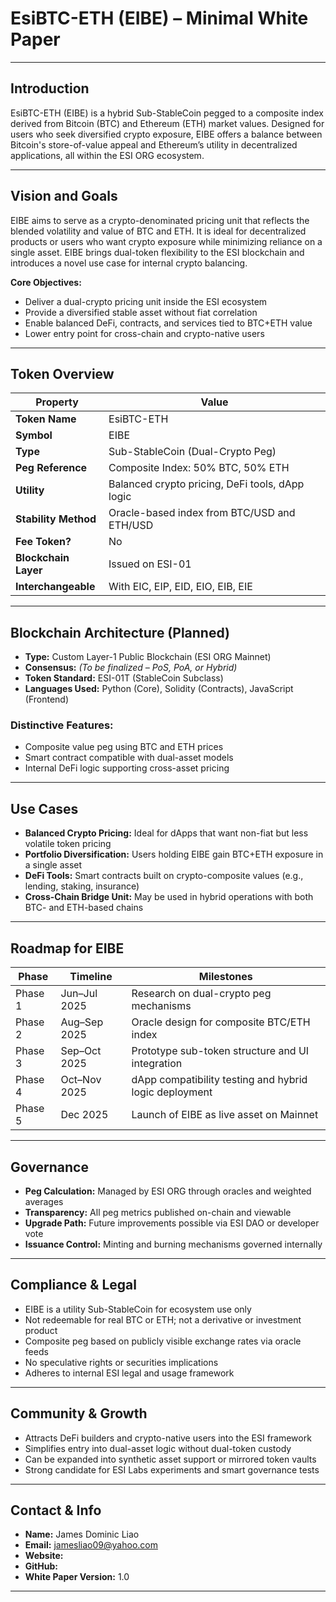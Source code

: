 # EsiBTC-ETH (EIBE) – Minimal White Paper

---

## Introduction

EsiBTC-ETH (EIBE) is a hybrid Sub-StableCoin pegged to a composite index derived from Bitcoin (BTC) and Ethereum (ETH) market values. Designed for users who seek diversified crypto exposure, EIBE offers a balance between Bitcoin's store-of-value appeal and Ethereum’s utility in decentralized applications, all within the ESI ORG ecosystem.

---

## Vision and Goals

EIBE aims to serve as a crypto-denominated pricing unit that reflects the blended volatility and value of BTC and ETH. It is ideal for decentralized products or users who want crypto exposure while minimizing reliance on a single asset. EIBE brings dual-token flexibility to the ESI blockchain and introduces a novel use case for internal crypto balancing.

**Core Objectives:**
- Deliver a dual-crypto pricing unit inside the ESI ecosystem
- Provide a diversified stable asset without fiat correlation
- Enable balanced DeFi, contracts, and services tied to BTC+ETH value
- Lower entry point for cross-chain and crypto-native users

---

## Token Overview

| Property              | Value                                               |
|-----------------------|-----------------------------------------------------|
| **Token Name**        | EsiBTC-ETH                                          |
| **Symbol**            | EIBE                                                |
| **Type**              | Sub-StableCoin (Dual-Crypto Peg)                   |
| **Peg Reference**     | Composite Index: 50% BTC, 50% ETH                   |
| **Utility**           | Balanced crypto pricing, DeFi tools, dApp logic     |
| **Stability Method**  | Oracle-based index from BTC/USD and ETH/USD         |
| **Fee Token?**        | No                                                  |
| **Blockchain Layer**  | Issued on ESI-01                                    |
| **Interchangeable**   | With EIC, EIP, EID, EIO, EIB, EIE                   |

---

## Blockchain Architecture (Planned)

- **Type:** Custom Layer-1 Public Blockchain (ESI ORG Mainnet)
- **Consensus:** *(To be finalized – PoS, PoA, or Hybrid)*
- **Token Standard:** ESI-01T (StableCoin Subclass)
- **Languages Used:** Python (Core), Solidity (Contracts), JavaScript (Frontend)

### Distinctive Features:
- Composite value peg using BTC and ETH prices
- Smart contract compatible with dual-asset models
- Internal DeFi logic supporting cross-asset pricing

---

## Use Cases

- **Balanced Crypto Pricing:** Ideal for dApps that want non-fiat but less volatile token pricing
- **Portfolio Diversification:** Users holding EIBE gain BTC+ETH exposure in a single asset
- **DeFi Tools:** Smart contracts built on crypto-composite values (e.g., lending, staking, insurance)
- **Cross-Chain Bridge Unit:** May be used in hybrid operations with both BTC- and ETH-based chains

---

## Roadmap for EIBE

| Phase     | Timeline       | Milestones                                              |
|-----------|----------------|----------------------------------------------------------|
| Phase 1   | Jun–Jul 2025   | Research on dual-crypto peg mechanisms                   |
| Phase 2   | Aug–Sep 2025   | Oracle design for composite BTC/ETH index               |
| Phase 3   | Sep–Oct 2025   | Prototype sub-token structure and UI integration        |
| Phase 4   | Oct–Nov 2025   | dApp compatibility testing and hybrid logic deployment  |
| Phase 5   | Dec 2025       | Launch of EIBE as live asset on Mainnet                 |

---

## Governance

- **Peg Calculation:** Managed by ESI ORG through oracles and weighted averages
- **Transparency:** All peg metrics published on-chain and viewable
- **Upgrade Path:** Future improvements possible via ESI DAO or developer vote
- **Issuance Control:** Minting and burning mechanisms governed internally

---

## Compliance & Legal

- EIBE is a utility Sub-StableCoin for ecosystem use only
- Not redeemable for real BTC or ETH; not a derivative or investment product
- Composite peg based on publicly visible exchange rates via oracle feeds
- No speculative rights or securities implications
- Adheres to internal ESI legal and usage framework

---

## Community & Growth

- Attracts DeFi builders and crypto-native users into the ESI framework
- Simplifies entry into dual-asset logic without dual-token custody
- Can be expanded into synthetic asset support or mirrored token vaults
- Strong candidate for ESI Labs experiments and smart governance tests

---

## Contact & Info

- **Name:** James Dominic Liao
- **Email:** jamesliao09@yahoo.com 
- **Website:**
- **GitHub:** 
- **White Paper Version:** 1.0

---
